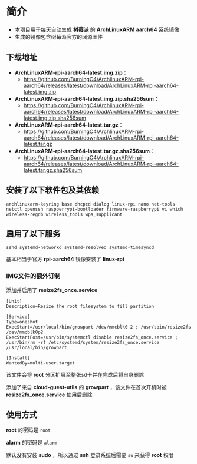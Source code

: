 # 简介
- 本项目用于每天自动生成 **树莓派** 的 **ArchLinuxARM** **aarch64** 系统镜像
- 生成的镜像包含树莓派官方的闭源固件

 ## 下载地址

- **ArchLinuxARM-rpi-aarch64-latest.img.zip**：
  - https://github.com/BurningC4/ArchlinuxARM-rpi-aarch64/releases/latest/download/ArchLinuxARM-rpi-aarch64-latest.img.zip
- **ArchLinuxARM-rpi-aarch64-latest.img.zip.sha256sum**：
  - https://github.com/BurningC4/ArchlinuxARM-rpi-aarch64/releases/latest/download/ArchLinuxARM-rpi-aarch64-latest.img.zip.sha256sum
- **ArchLinuxARM-rpi-aarch64-latest.tar.gz**：
  - https://github.com/BurningC4/ArchlinuxARM-rpi-aarch64/releases/latest/download/ArchLinuxARM-rpi-aarch64-latest.tar.gz
- **ArchLinuxARM-rpi-aarch64-latest.tar.gz.sha256sum**：
  - https://github.com/BurningC4/ArchlinuxARM-rpi-aarch64/releases/latest/download/ArchLinuxARM-rpi-aarch64-latest.tar.gz.sha256sum

 ## 安装了以下软件包及其依赖

  ```
  archlinuxarm-keyring base dhcpcd dialog linux-rpi nano net-tools netctl openssh raspberrypi-bootloader firmware-raspberrypi vi which wireless-regdb wireless_tools wpa_supplicant
  ```
  

 ## 启用了以下服务

  ```
  sshd systemd-networkd systemd-resolved systemd-timesyncd
  ```

  基本相当于官方 **rpi-aarch64** 镜像安装了 **linux-rpi**

  ### IMG文件的额外订制
  
  添加并启用了 **resize2fs_once.service**
  
  ```
  [Unit]
  Description=Resize the root filesystem to fill partition

  [Service]
  Type=oneshot
  ExecStart=/usr/local/bin/growpart /dev/mmcblk0 2 ; /usr/sbin/resize2fs /dev/mmcblk0p2
  ExecStartPost=/usr/bin/systemctl disable resize2fs_once.service ; /usr/bin/rm -rf /etc/systemd/system/resize2fs_once.service /usr/local/bin/growpart

  [Install]
  WantedBy=multi-user.target
  ```
  
  该文件会将 **root** 分区扩展至整张sd卡并在完成后将自身删除
  
  添加了来自 **cloud-guest-utils** 的 **growpart** ，该文件在首次开机时被 **resize2fs_once.service** 使用后删除
 
 ## 使用方式

  **root** 的密码是 ```root```
  
  **alarm** 的密码是 ```alarm```
  
  默认没有安装 **sudo** ，所以通过 **ssh** 登录系统后需要 ```su``` 来获得 **root** 权限

